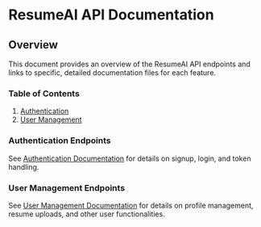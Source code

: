# ResumeAI API Documentation

## Overview
This document provides an overview of the ResumeAI API endpoints and links to specific, detailed documentation files for each feature.

### Table of Contents
1. [Authentication](./authentication.md)
2. [User Management](./user_management.md)

### Authentication Endpoints
See [Authentication Documentation](./authentication.md) for details on signup, login, and token handling.

### User Management Endpoints
See [User Management Documentation](./user_management.md) for details on profile management, resume uploads, and other user functionalities.
